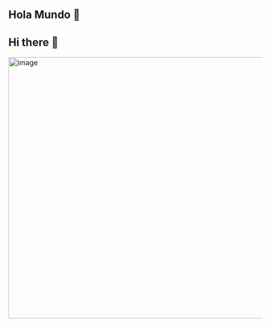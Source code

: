 ## Hola Mundo 👋
## Hi there 👋

<img width="693" height="519" alt="image" src="https://github.com/user-attachments/assets/9a2a78cf-bb52-4032-b348-5cf9ede7fcec" />

<!--
**diegomay91/diegomay91** is a ✨ _special_ ✨ repository because its `README.md` (this file) appears on your GitHub profile.

Here are some ideas to get you started:

- 🔭 I’m currently working on ...
- 🌱 I’m currently learning ...
- 👯 I’m looking to collaborate on ...
- 🤔 I’m looking for help with ...
- 💬 Ask me about ...
- 📫 How to reach me: ...
- 😄 Pronouns: ...
- ⚡ Fun fact: ...
-->
